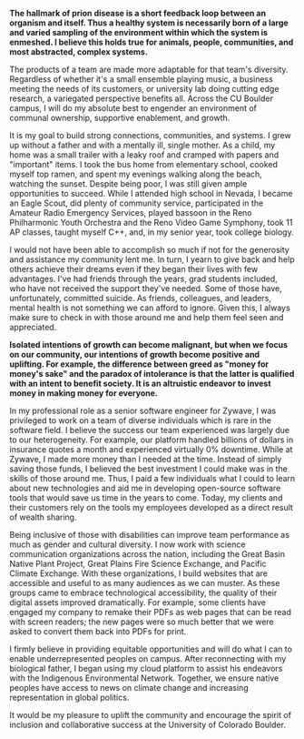 __The hallmark of prion disease is a short feedback loop between an organism and itself. Thus a healthy system is necessarily born of a large and varied sampling of the environment within which the system is enmeshed. I believe this holds true for animals, people, communities, and most abstracted, complex systems.__

The products of a team are made more adaptable for that team's diversity. Regardless of whether it's a small ensemble playing music, a business meeting the needs of its customers, or university lab doing cutting edge research, a variegated perspective benefits all. Across the CU Boulder campus, I will do my absolute best to engender an environment of communal ownership, supportive enablement, and growth.

It is my goal to build strong connections, communities, and systems. I grew up without a father and with a mentally ill, single mother. As a child, my home was a small trailer with a leaky roof and cramped with papers and "important" items. I took the bus home from elementary school, cooked myself top ramen, and spent my evenings walking along the beach, watching the sunset. Despite being poor, I was still given ample opportunities to succeed. While I attended high school in Nevada, I became an Eagle Scout, did plenty of community service, participated in the Amateur Radio Emergency Services, played bassoon in the Reno Philharmonic Youth Orchestra and the Reno Video Game Symphony, took 11 AP classes, taught myself C++, and, in my senior year, took college biology.

I would not have been able to accomplish so much if not for the generosity and assistance my community lent me. In turn, I yearn to give back and help others achieve their dreams even if they began their lives with few advantages. I've had friends through the years, grad students included, who have not received the support they've needed. Some of those have, unfortunately, committed suicide. As friends, colleagues, and leaders, mental health is not something we can afford to ignore. Given this, I always make sure to check in with those around me and help them feel seen and appreciated.

__Isolated intentions of growth can become malignant, but when we focus on our community, our intentions of growth become positive and uplifting. For example, the difference between greed as "money for money's sake" and the paradox of intolerance is that the latter is qualified with an intent to benefit society. It is an altruistic endeavor to invest money in making money for everyone.__

In my professional role as a senior software engineer for Zywave, I was privileged to work on a team of diverse individuals which is rare in the software field. I believe the success our team experienced was largely due to our heterogeneity. For example, our platform handled billions of dollars in insurance quotes a month and experienced virtually 0% downtime. While at Zywave, I made more money than I needed at the time. Instead of simply saving those funds, I believed the best investment I could make was in the skills of those around me. Thus, I paid a few individuals what I could to learn about new technologies and aid me in developing open-source software tools that would save us time in the years to come. Today, my clients and their customers rely on the tools my employees developed as a direct result of wealth sharing.

Being inclusive of those with disabilities can improve team performance as much as gender and cultural diversity. I now work with science communication organizations across the nation, including the Great Basin Native Plant Project, Great Plains Fire Science Exchange, and Pacific Climate Exchange. With these organizations, I build websites that are accessible and useful to as many audiences as we can muster. As these groups came to embrace technological accessibility, the quality of their digital assets improved dramatically. For example, some clients have engaged my company to remake their PDFs as web pages that can be read with screen readers; the new pages were so much better that we were asked to convert them back into PDFs for print.

I firmly believe in providing equitable opportunities and will do what I can to enable underrepresented peoples on campus. After reconnecting with my biological father, I began using my cloud platform to assist his endeavors with the Indigenous Environmental Network. Together, we ensure native peoples have access to news on climate change and increasing representation in global politics.

It would be my pleasure to uplift the community and encourage the spirit of inclusion and collaborative success at the University of Colorado Boulder.